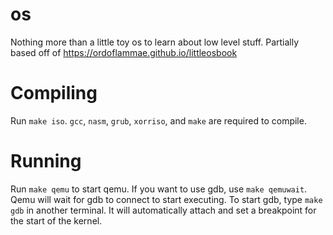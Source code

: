 # os
Nothing more than a little toy os to learn about low level stuff. Partially based off of https://ordoflammae.github.io/littleosbook

# Compiling
Run `make iso`. `gcc`, `nasm`, `grub`, `xorriso`, and `make` are required to compile.

# Running
Run `make qemu` to start qemu. If you want to use gdb, use `make qemuwait`. Qemu will wait for gdb to connect to start executing. To start gdb, type `make gdb` in another terminal. It will automatically attach and set a breakpoint for the start of the kernel. 
